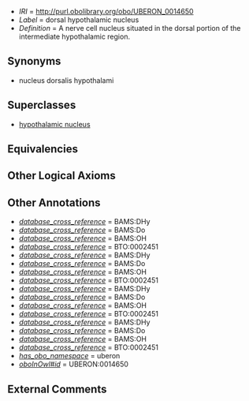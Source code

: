  * *IRI* = http://purl.obolibrary.org/obo/UBERON_0014650
 * *Label* = dorsal hypothalamic nucleus
 * *Definition* = A nerve cell nucleus situated in the dorsal portion of the intermediate hypothalamic region.

## Synonyms

 * nucleus dorsalis hypothalami

## Superclasses

 * [hypothalamic nucleus](../../UBERON/68/UBERON_0006568.md)

## Equivalencies


## Other Logical Axioms


## Other Annotations

 * *[database_cross_reference](../../ef/oboInOwl#hasDbXref.md)* = BAMS:DHy
 * *[database_cross_reference](../../ef/oboInOwl#hasDbXref.md)* = BAMS:Do
 * *[database_cross_reference](../../ef/oboInOwl#hasDbXref.md)* = BAMS:OH
 * *[database_cross_reference](../../ef/oboInOwl#hasDbXref.md)* = BTO:0002451
 * *[database_cross_reference](../../ef/oboInOwl#hasDbXref.md)* = BAMS:DHy
 * *[database_cross_reference](../../ef/oboInOwl#hasDbXref.md)* = BAMS:Do
 * *[database_cross_reference](../../ef/oboInOwl#hasDbXref.md)* = BAMS:OH
 * *[database_cross_reference](../../ef/oboInOwl#hasDbXref.md)* = BTO:0002451
 * *[database_cross_reference](../../ef/oboInOwl#hasDbXref.md)* = BAMS:DHy
 * *[database_cross_reference](../../ef/oboInOwl#hasDbXref.md)* = BAMS:Do
 * *[database_cross_reference](../../ef/oboInOwl#hasDbXref.md)* = BAMS:OH
 * *[database_cross_reference](../../ef/oboInOwl#hasDbXref.md)* = BTO:0002451
 * *[database_cross_reference](../../ef/oboInOwl#hasDbXref.md)* = BAMS:DHy
 * *[database_cross_reference](../../ef/oboInOwl#hasDbXref.md)* = BAMS:Do
 * *[database_cross_reference](../../ef/oboInOwl#hasDbXref.md)* = BAMS:OH
 * *[database_cross_reference](../../ef/oboInOwl#hasDbXref.md)* = BTO:0002451
 * *[has_obo_namespace](../../ce/oboInOwl#hasOBONamespace.md)* = uberon
 * *[oboInOwl#id](../../id/oboInOwl#id.md)* = UBERON:0014650

## External Comments

